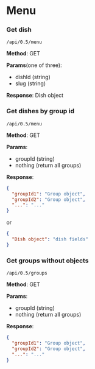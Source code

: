 # Menu
### Get dish
~~~
/api/0.5/menu 
~~~

**Method**: GET 

**Params**(one of three): 
- dishId (string)
- slug (string)

**Response**:
Dish object

### Get dishes by group id
~~~
/api/0.5/menu 
~~~

**Method**: GET 

**Params**:
- groupId (string)
- nothing (return all groups)

**Response**:
~~~JSON
{
  "groupId1": "Group object",
  "groupId2": "Group object",
  "...": "..."
}
~~~
or
~~~JSON
{
  "Dish object": "dish fields"
}
~~~

### Get groups without objects
~~~
/api/0.5/groups 
~~~
**Method**: GET 

**Params**:
- groupId (string)
- nothing (return all groups)

**Response**:
~~~JSON
{
  "groupId1": "Group object",
  "groupId2": "Group object",
  "...": "..."
}
~~~
